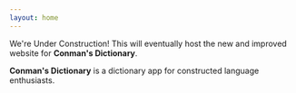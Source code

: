 ```yaml
---
layout: home
---
```


We're Under Construction! This will eventually host the new and improved website
for **Conman's Dictionary**.

**Conman's Dictionary** is a dictionary app for constructed language enthusiasts.

